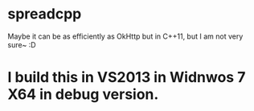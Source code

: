 # spreadcpp
Maybe it can be as efficiently as OkHttp but in C++11, but I am not very sure~ :D
# I build this in VS2013 in Widnwos 7 X64 in debug version.

